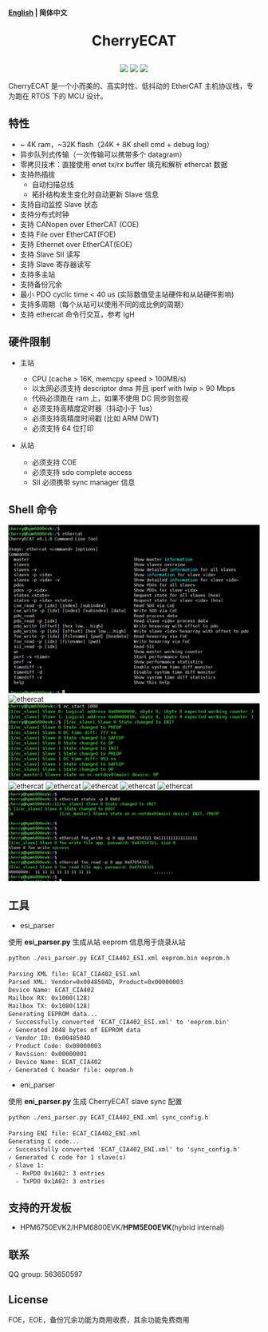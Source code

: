 **[English](README.md) | 简体中文**

<h1 align="center" style="margin: 30px 0 30px; font-weight: bold;">CherryECAT</h1>
<p align="center">
	<a href="https://github.com/cherry-embedded/CherryECAT/releases"><img src="https://img.shields.io/github/release/cherry-embedded/CherryECAT.svg"></a>
	<a href="https://github.com/cherry-embedded/CherryECAT/blob/master/LICENSE"><img src="https://img.shields.io/github/license/cherry-embedded/CherryECAT.svg?style=flat-square"></a>
	<a href="https://github.com/cherry-embedded/CherryECAT/actions/workflows/build_demo.yml"><img src="https://github.com/cherry-embedded/CherryECAT/actions/workflows/build_demo.yml/badge.svg"> </a>
</p>

CherryECAT 是一个小而美的、高实时性、低抖动的 EtherCAT 主机协议栈，专为跑在 RTOS 下的 MCU 设计。

## 特性

- ~ 4K ram，~32K flash（24K + 8K shell cmd + debug log）
- 异步队列式传输（一次传输可以携带多个 datagram）
- 零拷贝技术：直接使用 enet tx/rx buffer 填充和解析 ethercat 数据
- 支持热插拔
	- 自动扫描总线
	- 拓扑结构发生变化时自动更新 Slave 信息
- 支持自动监控 Slave 状态
- 支持分布式时钟
- 支持 CANopen over EtherCAT (COE)
- 支持 File over EtherCAT(FOE)
- 支持 Ethernet over EtherCAT(EOE)
- 支持 Slave SII 读写
- 支持 Slave 寄存器读写
- 支持多主站
- 支持备份冗余
- 最小 PDO cyclic time < 40 us (实际数值受主站硬件和从站硬件影响)
- 支持多周期（每个从站可以使用不同的成比例的周期）
- 支持 ethercat 命令行交互，参考 IgH

## 硬件限制

- 主站
	- CPU (cache > 16K, memcpy speed > 100MB/s)
	- 以太网必须支持 descriptor dma 并且 iperf with lwip > 90 Mbps
	- 代码必须跑在 ram 上，如果不使用 DC 同步则忽视
	- 必须支持高精度定时器（抖动小于 1us）
	- 必须支持高精度时间戳 (比如 ARM DWT)
	- 必须支持 64 位打印

- 从站
	- 必须支持 COE
	- 必须支持 sdo complete access
	- SII 必须携带 sync manager 信息

## Shell 命令

![ethercat](docs/assets/ethercat.png)
![ethercat](docs/assets/ethercat1.png)
![ethercat](docs/assets/ethercat2.png)
![ethercat](docs/assets/ethercat3.png)
![ethercat](docs/assets/ethercat4.png)
![ethercat](docs/assets/ethercat5.png)
![ethercat](docs/assets/ethercat6.png)
![ethercat](docs/assets/ethercat7.png)
![ethercat](docs/assets/ethercat8.png)

## 工具

- esi_parser

使用 **esi_parser.py** 生成从站 eeprom 信息用于烧录从站

```
python ./esi_parser.py ECAT_CIA402_ESI.xml eeprom.bin eeprom.h

Parsing XML file: ECAT_CIA402_ESI.xml
Parsed XML: Vendor=0x0048504D, Product=0x00000003
Device Name: ECAT_CIA402
Mailbox RX: 0x1000(128)
Mailbox TX: 0x1080(128)
Generating EEPROM data...
✓ Successfully converted 'ECAT_CIA402_ESI.xml' to 'eeprom.bin'
✓ Generated 2048 bytes of EEPROM data
✓ Vendor ID: 0x0048504D
✓ Product Code: 0x00000003
✓ Revision: 0x00000001
✓ Device Name: ECAT_CIA402
✓ Generated C header file: eeprom.h
```

- eni_parser

使用 **eni_parser.py** 生成 CherryECAT slave sync 配置

```
python ./eni_parser.py ECAT_CIA402_ENI.xml sync_config.h

Parsing ENI file: ECAT_CIA402_ENI.xml
Generating C code...
✓ Successfully converted 'ECAT_CIA402_ENI.xml' to 'sync_config.h'
✓ Generated C code for 1 slave(s)
✓ Slave 1:
  - RxPDO 0x1602: 3 entries
  - TxPDO 0x1A02: 3 entries
```

## 支持的开发板

- HPM6750EVK2/HPM6800EVK/**HPM5E00EVK**(hybrid internal)

## 联系

QQ group: 563650597

## License

FOE，EOE，备份冗余功能为商用收费，其余功能免费商用
